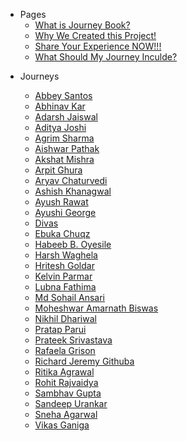 - Pages
  - [What is Journey Book?](../_pages/what-is-this.md)
  - [Why We Created this Project!](../_pages/journey-book.md)
  - [Share Your Experience NOW!!!](../_pages/share-your-experience.md)
  - [What Should My Journey Inculde?](../_pages/what-should-i-share.md)

<!--START_SECTION:data-section-->
- Journeys

    - [Abbey Santos](../journeys/AbbeyIT.md)
    - [Abhinav Kar](../journeys/Abhinavkar.md)
    - [Adarsh Jaiswal](../journeys/Adarsh-jaiss.md)
    - [Aditya Joshi](../journeys/adityajoshi-08.md)
    - [Agrim Sharma](../journeys/Agrim-Sharma174.md)
    - [Aishwar Pathak](../journeys/mrworld196wide.md)
    - [Akshat Mishra](../journeys/akshatmishra25.md)
    - [Arpit Ghura](../journeys/arpitghura.md)
    - [Aryav Chaturvedi](../journeys/aryav-v.md)
    - [Ashish Khanagwal](../journeys/Ashish-khanagwal.md)
    - [Ayush Rawat](../journeys/ayushrtwt.md)
    - [Ayushi George](../journeys/ayushigeorge.md)
    - [Divas](../journeys/divasgt.md)
    - [Ebuka Chuqz](../journeys/ebukachuqz.md)
    - [Habeeb B. Oyesile](../journeys/badbatunde.md)
    - [Harsh Waghela](../journeys/styrene01.md)
    - [Hritesh Goldar](../journeys/hritesh94.md)
    - [Kelvin Parmar](../journeys/kelvinparmar.md)
    - [Lubna Fathima](../journeys/lubnafathima.md)
    - [Md Sohail Ansari](../journeys/sohail60.md)
    - [Moheshwar Amarnath Biswas](../journeys/fluentmoheshwar.md)
    - [Nikhil Dhariwal](../journeys/404Nikhil.md)
    - [Pratap Parui](../journeys/pratap360.md)
    - [Prateek Srivastava](../journeys/Prateek-Srivastav.md)
    - [Rafaela Grison](../journeys/GRISONRF.md)
    - [Richard Jeremy Githuba](../journeys/githubarj.md)
    - [Ritika Agrawal](../journeys/Ritika-Agrawal811.md)
    - [Rohit Rajvaidya](../journeys/RohitRajvaidya5.md)
    - [Sambhav Gupta](../journeys/sambhavgupta0705.md)
    - [Sandeep Urankar](../journeys/SandeepUrankar.md)
    - [Sneha Agarwal](../journeys/isyneha.md)
    - [Vikas Ganiga](../journeys/vikasganiga05.md)
<!--END_SECTION:data-section-->
